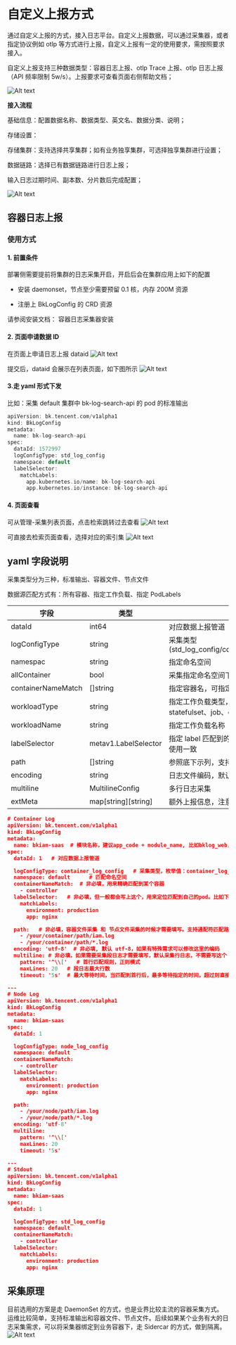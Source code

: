 # 自定义上报方式

通过自定义上报的方式，接入日志平台。自定义上报数据，可以通过采集器，或者指定协议例如 otlp 等方式进行上报，自定义上报有一定的使用要求，需按照要求接入。

自定义上报支持三种数据类型：容器日志上报、otlp Trace 上报、otlp 日志上报（API 频率限制 5w/s）。上报要求可查看页面右侧帮助文档；

![Alt text](media/2024-07-16-10-30.png)


**接入流程**

基础信息：配置数据名称、数据类型、英文名、数据分类、说明；

存储设置：

存储集群：支持选择共享集群；如有业务独享集群，可选择独享集群进行设置；

数据链路：选择已有数据链路进行日志上报；

输入日志过期时间、副本数、分片数后完成配置；

![Alt text](media/2024-07-16-10-32.png)

## 容器日志上报

### **使用方式** 
#### **1. 前置条件**
部署侧需要提前将集群的日志采集开启，开启后会在集群应用上如下的配置

* 安装 daemonset，节点至少需要预留 0.1 核，内存 200M 资源

* 注册上 BkLogConfig 的 CRD 资源

请参阅安装文档：  容器日志采集器安装
#### **2. 页面申请数据 ID**
在页面上申请日志上报 dataid
![Alt text](media/2024-07-16-10-33.png)

提交后，dataid 会展示在列表页面，如下图所示
![Alt text](media/2024-07-16-10-34.png)

#### **3.走 yaml 形式下发**
比如：采集 default 集群中 bk-log-search-api 的 pod 的标准输出

```go
apiVersion: bk.tencent.com/v1alpha1
kind: BkLogConfig
metadata:
  name: bk-log-search-api
spec:
  dataId: 1572997
  logConfigType: std_log_config
  namespace: default
  labelSelector:
    matchLabels:
      app.kubernetes.io/name: bk-log-search-api
      app.kubernetes.io/instance: bk-log-search-api
```

#### **4. 页面查看** 
可从管理-采集列表页面，点击检索跳转过去查看
![Alt text](media/2024-07-16-10-35.png)

可直接去检索页面查看，选择对应的索引集
![Alt text](media/2024-07-16-10-36.png)

## **yaml 字段说明**
采集类型分为三种，标准输出、容器文件、节点文件 

数据源匹配方式有：所有容器、指定工作负载、指定 PodLabels 

|字段|类型|说明|
|--|--|--|
|dataId|int64|对应数据上报管道|
logConfigType|string|采集类型(std_log_config/container_log_config/node_log_config)
namespac|string|指定命名空间
allContainer|bool|采集指定命名空间下所有容器日志
containerNameMatch|[]string|指定容器名，可指定多个
workloadType|string|指定工作负载类型，支持 deployment、daemonset、statefulset、job、cronjob 等
workloadName|string|指定工作负载名称
labelSelector|metav1.LabelSelector|指定 label 匹配到的 Pod，参照示列，和 k8s 的 selector 使用一致
path|[]string|参照底下示列，支持通配符匹配路径
encoding|string|日志文件编码，默认 utf-8
multiline|MultilineConfig|多行日志采集
extMeta|map[string][string]|额外上报信息，注意**key 不要使用带点的符号**

```json
# Container Log
apiVersion: bk.tencent.com/v1alpha1
kind: BkLogConfig
metadata:
  name: bkiam-saas  # 模块名称，建议app_code + module_name, 比如bklog_web，bklog_api
spec:
  dataId: 1   # 对应数据上报管道

  logConfigType: container_log_config   # 采集类型，枚举值：container_log_config、node_log_config、std_log_config
  namespace: default      # 匹配命名空间
  containerNameMatch:  # 非必填，用来精确匹配到某个容器
    - controller
  labelSelector:   # 非必填，但一般都会写上这个，用来定位匹配到自己的pod。比如下面的示例，匹配到environment=production,app=nginx的pod
    matchLabels:  
      environment: production
      app: nginx

  path:   # 非必填，容器文件采集 和 节点文件采集的时候才需要填写。支持通配符匹配路径，可以配置多个路径
    - /your/container/path/iam.log
    - /your/container/path/*.log
  encoding: 'utf-8'  # 非必填, 默认 utf-8，如果有特殊需求可以修改这里的编码
  multiline: # 非必填，如果需要采集段日志才需要填写，默认采集行日志，不需要写这个
    pattern: '^\\['   # 首行匹配规则，正则模式
    maxLines: 20   # 段日志最大行数
    timeout: '5s'  # 最大等待时间，当匹配到首行后，最多等待指定的时间，超过则直接上报

---
# Node Log
apiVersion: bk.tencent.com/v1alpha1
kind: BkLogConfig
metadata:
  name: bkiam-saas
spec:
  dataId: 1

  logConfigType: node_log_config
  namespace: default
  containerNameMatch:
    - controller
  labelSelector:
    matchLabels:
      environment: production
      app: nginx

  path:
    - /your/node/path/iam.log
    - /your/node/path/*.log
  encoding: 'utf-8'
  multiline:
    pattern: '^\\['
    maxLines: 20
    timeout: '5s'

---
# Stdout
apiVersion: bk.tencent.com/v1alpha1
kind: BkLogConfig
metadata:
  name: bkiam-saas
spec:
  dataId: 1

  logConfigType: std_log_config
  namespace: default
  containerNameMatch:
    - controller
  labelSelector:
    matchLabels:
      environment: production
      app: nginx
```

## **采集原理**
目前选用的方案是走 DaemonSet 的方式，也是业界比较主流的容器采集方式。运维比较简单，支持标准输出和容器文件、节点文件。后续如果某个业务有大的日志采集需求，可以将采集器绑定到业务容器下，走 Sidercar 的方式，做到隔离。
![Alt text](media/2024-07-16-10-37.png)